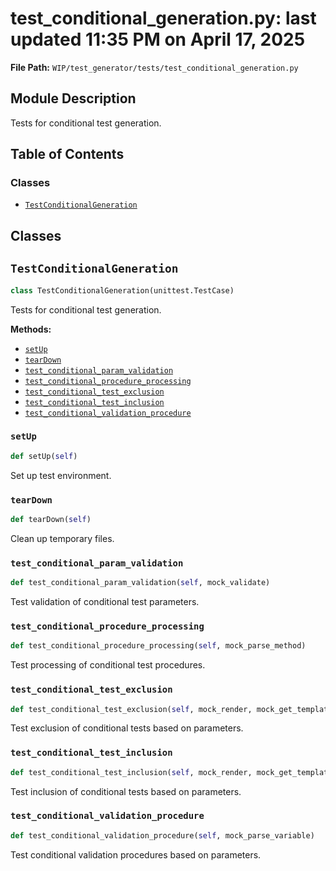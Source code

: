 # test_conditional_generation.py: last updated 11:35 PM on April 17, 2025

**File Path:** `WIP/test_generator/tests/test_conditional_generation.py`

## Module Description

Tests for conditional test generation.

## Table of Contents

### Classes

- [`TestConditionalGeneration`](#testconditionalgeneration)

## Classes

## `TestConditionalGeneration`

```python
class TestConditionalGeneration(unittest.TestCase)
```

Tests for conditional test generation.

**Methods:**

- [`setUp`](#setup)
- [`tearDown`](#teardown)
- [`test_conditional_param_validation`](#test_conditional_param_validation)
- [`test_conditional_procedure_processing`](#test_conditional_procedure_processing)
- [`test_conditional_test_exclusion`](#test_conditional_test_exclusion)
- [`test_conditional_test_inclusion`](#test_conditional_test_inclusion)
- [`test_conditional_validation_procedure`](#test_conditional_validation_procedure)

### `setUp`

```python
def setUp(self)
```

Set up test environment.

### `tearDown`

```python
def tearDown(self)
```

Clean up temporary files.

### `test_conditional_param_validation`

```python
def test_conditional_param_validation(self, mock_validate)
```

Test validation of conditional test parameters.

### `test_conditional_procedure_processing`

```python
def test_conditional_procedure_processing(self, mock_parse_method)
```

Test processing of conditional test procedures.

### `test_conditional_test_exclusion`

```python
def test_conditional_test_exclusion(self, mock_render, mock_get_template)
```

Test exclusion of conditional tests based on parameters.

### `test_conditional_test_inclusion`

```python
def test_conditional_test_inclusion(self, mock_render, mock_get_template)
```

Test inclusion of conditional tests based on parameters.

### `test_conditional_validation_procedure`

```python
def test_conditional_validation_procedure(self, mock_parse_variable)
```

Test conditional validation procedures based on parameters.
